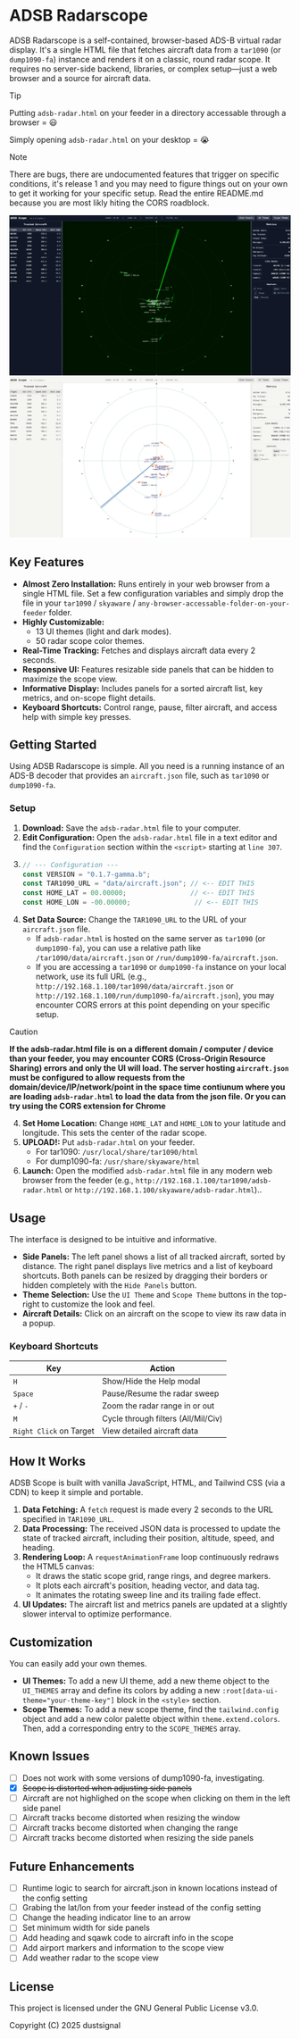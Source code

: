 # ADSB Radarscope

ADSB Radarscope is a self-contained, browser-based ADS-B virtual radar display. It's a single HTML file that fetches aircraft data from a ```tar1090``` (or ```dump1090-fa```) instance and renders it on a classic, round radar scope. It requires no server-side backend, libraries, or complex setup—just a web browser and a source for aircraft data.

> [!TIP]
> Putting `adsb-radar.html` on your feeder in a directory accessable through a browser = 😃
> 
> Simply opening `adsb-radar.html` on your desktop = 😭

> [!NOTE]
> There are bugs, there are undocumented features that trigger on specific conditions, it's release 1 and you may need to figure things out on your own to get it working for your specific setup. Read the entire README.md because you are most likly hiting the CORS roadblock.

![Screenshot of ADSB Scope.](/assets/adsb-scope.webp) 
![Screenshot of ADSB Scope Light Mode.](/assets/adsb-scope-light.webp)

## Key Features

* **Almost Zero Installation:** Runs entirely in your web browser from a single HTML file. Set a few configuration variables and simply drop the file in your ```tar1090``` / ```skyaware``` / `any-browser-accessable-folder-on-your-feeder` folder.
* **Highly Customizable:**
  * 13 UI themes (light and dark modes).
  * 50 radar scope color themes.
* **Real-Time Tracking:** Fetches and displays aircraft data every 2 seconds.
* **Responsive UI:** Features resizable side panels that can be hidden to maximize the scope view.
* **Informative Display:** Includes panels for a sorted aircraft list, key metrics, and on-scope flight details.
* **Keyboard Shortcuts:** Control range, pause, filter aircraft, and access help with simple key presses.

## Getting Started

Using ADSB Radarscope is simple. All you need is a running instance of an ADS-B decoder that provides an ```aircraft.json``` file, such as ```tar1090``` or ```dump1090-fa```.

### Setup

1. **Download:** Save the ```adsb-radar.html``` file to your computer.
2. **Edit Configuration:** Open the ```adsb-radar.html``` file in a text editor and find the ```Configuration``` section within the ```<script>``` starting at `line 307`.
3. 
   ```javascript
   // --- Configuration ---
   const VERSION = "0.1.7-gamma.b";
   const TAR1090_URL = "data/aircraft.json"; // <-- EDIT THIS
   const HOME_LAT = 00.00000;                // <-- EDIT THIS
   const HOME_LON = -00.00000;                // <-- EDIT THIS
   ```
4. **Set Data Source:** Change the `TAR1090_URL` to the URL of your `aircraft.json` file.
   * If ```adsb-radar.html``` is hosted on the same server as ```tar1090``` (or `dump1090-fa`), you can use a relative path like ```/tar1090/data/aircraft.json``` or ```/run/dump1090-fa/aircraft.json```.
   * If you are accessing a ```tar1090``` or ```dump1090-fa``` instance on your local network, use its full URL (e.g., ```http://192.168.1.100/tar1090/data/aircraft.json``` or `http://192.168.1.100/run/dump1090-fa/aircraft.json`), you may encounter CORS errors at this point depending on your specific setup.
> [!CAUTION]
> **If the adsb-radar.html file is on a different domain / computer / device than your feeder, you may encounter CORS (Cross-Origin Resource Sharing) errors and only the UI will load. The server hosting ```aircraft.json``` must be configured to allow requests from the domain/device/IP/network/point in the space time contiunum where you are loading ```adsb-radar.html``` to load the data from the json file. Or you can try using the CORS extension for Chrome**

4. **Set Home Location:** Change `HOME_LAT` and `HOME_LON` to your latitude and longitude. This sets the center of the radar scope.
5. **UPLOAD!:** Put `adsb-radar.html` on your feeder.
   * For tar1090: `/usr/local/share/tar1090/html`
   * For dump1090-fa: `/usr/share/skyaware/html`
7. **Launch:** Open the modified ```adsb-radar.html``` file in any modern web browser from the feeder (e.g., ```http://192.168.1.100/tar1090/adsb-radar.html``` or `http://192.168.1.100/skyaware/adsb-radar.html`)..

## Usage

The interface is designed to be intuitive and informative.

* **Side Panels:** The left panel shows a list of all tracked aircraft, sorted by distance. The right panel displays live metrics and a list of keyboard shortcuts. Both panels can be resized by dragging their borders or hidden completely with the ```Hide Panels``` button.
* **Theme Selection:** Use the ```UI Theme``` and ```Scope Theme``` buttons in the top-right to customize the look and feel.
* **Aircraft Details:** Click on an aircraft on the scope to view its raw data in a popup.

### Keyboard Shortcuts

| Key               | Action                               |
| ----------------- | ------------------------------------ |
| ` H `              | Show/Hide the Help modal             |
| ` Space `          | Pause/Resume the radar sweep         |
| ` + ` / `- `         | Zoom the radar range in or out       |
| ` M `               | Cycle through filters (All/Mil/Civ)  |
| ` Right Click ` on Target | View detailed aircraft data          |

## How It Works

ADSB Scope is built with vanilla JavaScript, HTML, and Tailwind CSS (via a CDN) to keep it simple and portable.

1. **Data Fetching:** A `fetch` request is made every 2 seconds to the URL specified in `TAR1090_URL`.
2. **Data Processing:** The received JSON data is processed to update the state of tracked aircraft, including their position, altitude, speed, and heading.
3. **Rendering Loop:** A `requestAnimationFrame` loop continuously redraws the HTML5 canvas:
   * It draws the static scope grid, range rings, and degree markers.
   * It plots each aircraft's position, heading vector, and data tag.
   * It animates the rotating sweep line and its trailing fade effect.
4. **UI Updates:** The aircraft list and metrics panels are updated at a slightly slower interval to optimize performance.

## Customization

You can easily add your own themes.

* **UI Themes:** To add a new UI theme, add a new theme object to the `UI_THEMES` array and define its colors by adding a new `:root[data-ui-theme="your-theme-key"]` block in the `<style>` section.
* **Scope Themes:** To add a new scope theme, find the `tailwind.config` object and add a new color palette object within `theme.extend.colors`. Then, add a corresponding entry to the `SCOPE_THEMES` array.

## Known Issues

- [ ] Does not work with some versions of dump1090-fa, investigating.
- [x] ~~Scope is distorted when adjusting side panels~~
- [ ] Aircraft are not highlighed on the scope when clicking on them in the left side panel
- [ ] Aircraft tracks become distorted when resizing the window
- [ ] Aircraft tracks become distorted when changing the range
- [ ] Aircraft tracks become distorted when resizing the side panels

## Future Enhancements

- [ ] Runtime logic to search for aircraft.json in known locations instead of the config setting
- [ ] Grabing the lat/lon from your feeder instead of the config setting
- [ ] Change the heading indicator line to an arrow
- [ ] Set minimum width for side panels
- [ ] Add heading and sqawk code to aircraft info in the scope
- [ ] Add airport markers and information to the scope view
- [ ] Add weather radar to the scope view

## License

This project is licensed under the GNU General Public License v3.0.

Copyright (C) 2025 dustsignal
